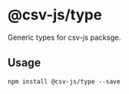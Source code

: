 # @csv-js/type
Generic types for csv-js packsge.

## Usage

```
npm install @csv-js/type --save
```
